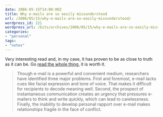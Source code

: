 ```yaml
---
date: 2006-05-15T14:00:00Z
title: Why e-mails are so easily missunderstood
url: /2006/05/15/why-e-mails-are-so-easily-missunderstood/
wordpress_id: 221
wordpress_url: /bits/archives/2006/05/15/why-e-mails-are-so-easily-missunderstood/
categories:
- "personal"
tags:
- "notes"
---
```


Very interesting read and, in my case, it has proven to be as close to truth as it can be. Go <a href="http://www.csmonitor.com/2006/0515/p13s01-stct.html" title="It's all about me: Why e-mails are so easily misunderstood">read the whole thing</a>, it is worth it.

> Though e-mail is a powerful and convenient medium, researchers have identified three major problems. First and foremost, e-mail lacks cues like facial expression and tone of voice. That makes it difficult for recipients to decode meaning well. Second, the prospect of instantaneous communication creates an urgency that pressures e-mailers to think and write quickly, which can lead to carelessness. Finally, the inability to develop personal rapport over e-mail makes relationships fragile in the face of conflict.
